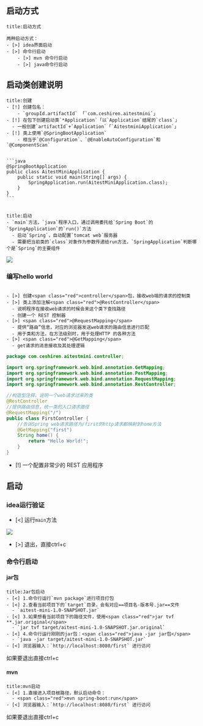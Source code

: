 ## 启动方式
`````ad-important
title:启动方式

两种启动方式：
- [>] idea界面启动
- [>] 命令行启动
	- [>] mvn 命令行启动
	- [>] java命令行启动

`````
## 启动类创建说明

````ad-note
title:创建
- [!] 创建包名：
    - `groupId.artifactId` 「`com.ceshiren.aitestmini`」
- [!] 在包下创建启动类`*Application`「以`Application`结尾的`class`」
  - 一般创建`artifactId`+`Application`「`AitestminiApplication`」
- [!] 类上使用`@SpringBootApplication`
    - 相当于`@Configuration`、`@EnableAutoConfiguration`和`@ComponentScan`


```java
@SpringBootApplication
public class AitestMiniApplication {
    public static void main(String[] args) {
        SpringApplication.run(AitestMiniApplication.class);
    }
}
```
   
````

````ad-important
title:启动
- `main`方法，`java`程序入口，通过调用委托给`Spring Boot`的`SpringApplication`的`run()`方法
  - 启动`Spring`，自动配置`tomcat web`服务器
  - 需要把当前类的`class`对象作为参数传递给run方法，`SpringApplication`判断哪个是`Spring`的主要组件
````



![](https://gitee.com/javaTesteru/picgo/raw/master/images/hogwarts/202203081203806.png)

### 编写hello world
````ad-done

- [>] 创建<span class="red">controller</span>包，接收web端的请求的控制类
- [>] 类上添加注解<span class="red">@RestController</span>
  - 说明程序在接收web请求的时候会来这个类下查找路径
  - 创建一个 REST 控制器
- [>] <span class="red">@RequestMapping</span>
  - 提供“路由”信息，对应的浏览器发送web请求的路由信息进行匹配
  - 用于类和方法，在方法级别时，用于处理HTTP 的各种方法
- [>] <span class="red">@GetMapping</span>
  - get请求的消息接收及其处理逻辑
````


```java
package com.ceshiren.aitestmini.controller;

import org.springframework.web.bind.annotation.GetMapping;
import org.springframework.web.bind.annotation.PostMapping;
import org.springframework.web.bind.annotation.RequestMapping;
import org.springframework.web.bind.annotation.RestController;

//构造型注释，说明一个web请求过来的类
@RestController
//提供路由信息，统一类的入口请求路径
@RequestMapping("/")
public class FirstController {
    //告诉Spring web请求路径为/first的http请求都映射到home方法
    @GetMapping("first")
    String home() {
        return "Hello World!";
    }
}

```

- [!] 一个配置非常少的 REST 应用程序

## 启动
### idea运行验证
- [<] 运行`main`方法

![](https://gitee.com/javaTesteru/picgo/raw/master/images/hogwarts/202203081415083.png)


- [>] 退出，直接ctrl+c

### 命令行启动
#### jar包

````ad-seealso
title:Jar包启动
- [<] 1.命令行运行`mvn package`进行项目打包
- [<] 2.查看当前项目下的`target`目录，会有对应==项目名-版本号.jar==文件
  - `aitest-mini-1.0-SNAPSHOT.jar`
- [<] 3.如果想看当前项目下的路径文件，使用<span class="red">jar tvf **.jar.original</span>
  - `jar tvf target/aitest-mini-1.0-SNAPSHOT.jar.original`
- [<] 4.命令行运行刚刚的jar包：<span class="red">java -jar jar包</span>
  - `java -jar target/aitest-mini-1.0-SNAPSHOT.jar`
- [<] 浏览器输入：`http://localhost:8080/first` 进行访问

````

如果要退出直接ctrl+c
#### mvn



````ad-seealso
title:mvn启动
- [<] 1.直接进入项目根路径，默认启动命令：
  - <span class="red">mvn spring-boot:run</span>
- [<] 浏览器输入：`http://localhost:8080/first` 进行访问

````

如果要退出直接ctrl+c